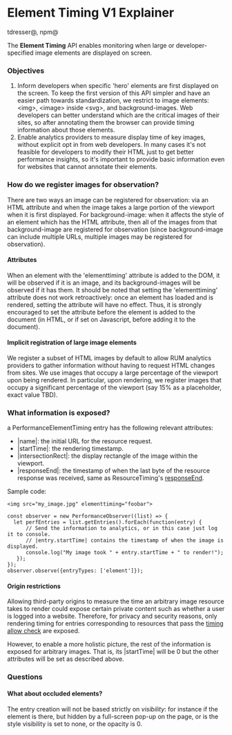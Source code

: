 # Element Timing V1 Explainer

tdresser@, npm@

The **Element Timing** API enables monitoring when large or developer-specified image elements are displayed on screen.


### Objectives

1.  Inform developers when specific 'hero' elements are first displayed on the screen. To keep the first version of this API simpler and have an easier path towards standardization, we restrict to image elements: \<img\>, \<image\> inside \<svg\>, and background-images. Web developers can better understand which are the critical images of their sites, so after annotating them the browser can provide timing information about those elements.
1.  Enable analytics providers to measure display time of key images, without explicit opt in from web developers. In many cases it's not feasible for developers to modify their HTML just to get better performance insights, so it's important to provide basic information even for websites that cannot annotate their elements.


### How do we register images for observation?

There are two ways an image can be registered for observation: via an HTML attribute and when the image takes a large portion of the viewport when it is first displayed. For background-image: when it affects the style of an element which has the HTML attribute, then all of the images from that background-image are registered for observation (since background-image can include multiple URLs, multiple images may be registered for observation).

#### Attributes

When an element with the 'elementtiming' attribute is added to the DOM, it will be observed if it is an image, and its background-images will be observed if it has them. It should be noted that setting the 'elementtiming' attribute does not work retroactively: once an element has loaded and is rendered, setting the attribute will have no effect. Thus, it is strongly encouraged to set the attribute before the element is added to the document (in HTML, or if set on Javascript, before adding it to the document).

#### Implicit registration of large image elements

We register a subset of HTML images by default to allow RUM analytics providers to gather information without having to request HTML changes from sites. We use images that occupy a large percentage of the viewport upon being rendered. In particular, upon rendering, we register images that occupy a significant percentage of the viewport (say 15% as a placeholder, exact value TBD).

### What information is exposed?

a PerformanceElementTiming entry has the following relevant attributes:
* |name|: the initial URL for the resource request.
* |startTime|: the rendering timestamp.
* |intersectionRect|: the display rectangle of the image within the viewport.
* |responseEnd|: the timestamp of when the last byte of the resource response was received, same as ResourceTiming's [responseEnd](https://w3c.github.io/resource-timing/#dom-performanceresourcetiming-responseend).

Sample code:

```
<img src="my_image.jpg" elementtiming="foobar">

const observer = new PerformanceObserver((list) => {
  let perfEntries = list.getEntries().forEach(function(entry) {
      // Send the information to analytics, or in this case just log it to console.
      // |entry.startTime| contains the timestamp of when the image is displayed.
      console.log("My image took " + entry.startTime + " to render!");
   });
});
observer.observe({entryTypes: ['element']});
```

#### Origin restrictions

Allowing third-party origins to measure the time an arbitrary image resource takes to render could expose certain private content such as whether a user is logged into a website. Therefore, for privacy and security reasons, only rendering timing for entries corresponding to resources that pass the [timing allow check](https://w3c.github.io/resource-timing/#dfn-timing-allow-check) are exposed.

However, to enable a more holistic picture, the rest of the information is exposed for arbitrary images. That is, its |startTime| will be 0 but the other attributes will be set as described above.

### Questions

#### What about occluded elements?

The entry creation will not be based strictly on _visibility_: for instance if the element is there, but hidden by a full-screen pop-up on the page, or is the style visibility is set to none, or the opacity is 0.

